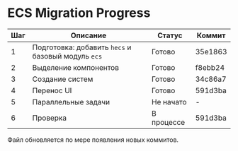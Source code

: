 # ECS Migration Progress

| Шаг | Описание | Статус | Коммит |
|-----|----------|--------|--------|
| 1   | Подготовка: добавить `hecs` и базовый модуль `ecs` | Готово | 35e1863 |
| 2   | Выделение компонентов | Готово | f8ebb24 |
| 3   | Создание систем | Готово | 34c86a7 |
| 4   | Перенос UI | Готово | 591d3ba |
| 5   | Параллельные задачи | Не начато | - |
| 6   | Проверка | В процессе | 591d3ba |

Файл обновляется по мере появления новых коммитов.
